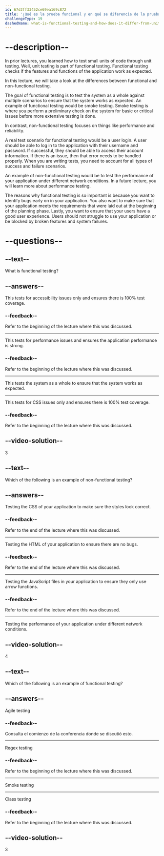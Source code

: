 ```yaml
---
id: 67d2ff33452ce69ea169c872
title: '¿Qué es la prueba funcional y en qué se diferencia de la prueba unitaria?'
challengeType: 19
dashedName: what-is-functional-testing-and-how-does-it-differ-from-unit-testing
---
```


# --description--

In prior lectures, you learned how to test small units of code through unit testing. Well, unit testing is part of functional testing. Functional testing checks if the features and functions of the application work as expected.

In this lecture, we will take a look at the differences between functional and non-functional testing.

The goal of functional testing is to test the system as a whole against multiple scenarios to ensure that the system works as expected. An example of functional testing would be smoke testing. Smoke testing is where you perform a preliminary check on the system for basic or critical issues before more extensive testing is done.

In contrast, non-functional testing focuses on things like performance and reliability.

A real test scenario for functional testing would be a user login. A user should be able to log in to the application with their username and password. If successful, they should be able to access their account information. If there is an issue, then that error needs to be handled properly. When you are writing tests, you need to account for all types of success and failure scenarios.

An example of non-functional testing would be to test the performance of your application under different network conditions. In a future lecture, you will learn more about performance testing.

The reasons why functional testing is so important is because you want to identify bugs early on in your application. You also want to make sure that your application meets the requirements that were laid out at the beginning of the planning phase. Lastly, you want to ensure that your users have a good user experience. Users should not struggle to use your application or be blocked by broken features and system failures.

# --questions--

## --text--

What is functional testing?

## --answers--

This tests for accessibility issues only and ensures there is 100% test coverage.

### --feedback--

Refer to the beginning of the lecture where this was discussed.

---

This tests for performance issues and ensures the application performance is strong.

### --feedback--

Refer to the beginning of the lecture where this was discussed.

---

This tests the system as a whole to ensure that the system works as expected.

---

This tests for CSS issues only and ensures there is 100% test coverage.

### --feedback--

Refer to the beginning of the lecture where this was discussed.

## --video-solution--

3

## --text--

Which of the following is an example of non-functional testing?

## --answers--

Testing the CSS of your application to make sure the styles look correct.

### --feedback--

Refer to the end of the lecture where this was discussed.

---

Testing the HTML of your application to ensure there are no bugs.

### --feedback--

Refer to the end of the lecture where this was discussed.

---

Testing the JavaScript files in your application to ensure they only use arrow functions.

### --feedback--

Refer to the end of the lecture where this was discussed.

---

Testing the performance of your application under different network conditions.

## --video-solution--

4

## --text--

Which of the following is an example of functional testing?

## --answers--

Agile testing

### --feedback--

Consulta el comienzo de la conferencia donde se discutió esto.

---

Regex testing

### --feedback--

Refer to the beginning of the lecture where this was discussed.

---

Smoke testing

---

Class testing

### --feedback--

Refer to the beginning of the lecture where this was discussed.

## --video-solution--

3
